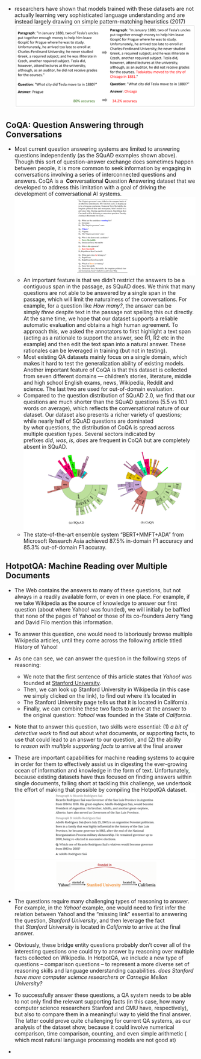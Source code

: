 - researchers have shown that models trained with these datasets are not actually learning very sophisticated language understanding and are instead largely drawing on simple pattern-matching heuristics (2017)
![](Images/Pasted%20image%2020230927154918.png)
## CoQA: Question Answering through Conversations

- Most current question answering systems are limited to answering questions independently (as the SQuAD examples shown above). Though this sort of question-answer exchange does sometimes happen between people, it is more common to seek information by engaging in conversations involving a series of interconnected questions and answers. CoQA is a 
  **Co**nversational **Q**uestion **A**nswering dataset that we developed to address this limitation with a goal of driving the development of conversational AI systems. ![](Images/Pasted%20image%2020230927155054.png)
  - An important feature is that we didn’t restrict the answers to be a contiguous span in the passage, as SQuAD does. We think that many questions are not able to be answered by a single span in the passage, which will limit the naturalness of the conversations. For example, for a question like _How many?_, the answer can be simply _three_ despite text in the passage not spelling this out directly. At the same time, we hope that our dataset supports a reliable automatic evaluation and obtains a high human agreement. To approach this, we asked the annotators to first highlight a text span (acting as a rationale to support the answer, see R1, R2 etc in the example) and then edit the text span into a natural answer. These rationales can be leveraged in training (but not in testing). 
  - Most existing QA datasets mainly focus on a single domain, which makes it hard to test the generalization ability of existing models. Another important feature of CoQA is that this dataset is collected from seven different domains — children’s stories, literature, middle and high school English exams, news, Wikipedia, Reddit and science. The last two are used for out-of-domain evaluation.
  - Compared to the question distribution of SQuAD 2.0, we find that our questions are much shorter than the SQuAD questions (5.5 vs 10.1 words on average), which reflects the conversational nature of our dataset. Our dataset also presents a richer variety of questions; while nearly half of SQuAD questions are dominated by _what_ questions, the distribution of CoQA is spread across multiple question types. Several sectors indicated by prefixes _did_, _was_, _is_, _does_ are frequent in CoQA but are completely absent in SQuAD.![](Images/Pasted%20image%2020230927155355.png)
  - The state-of-the-art ensemble system “BERT+MMFT+ADA” from Microsoft Research Asia achieved 87.5% in-domain F1 accuracy and 85.3% out-of-domain F1 accuray.
## HotpotQA: Machine Reading over Multiple Documents

- The Web contains the answers to many of these questions, but not always in a readily available form, or even in one place. For example, if we take Wikipedia as the source of knowledge to answer our first question (about where Yahoo! was founded), we will initially be baffled that none of the pages of Yahoo! or those of its co-founders Jerry Yang and David Filo mention this information.
- To answer this question, one would need to laboriously browse multiple Wikipedia articles, until they come across the following article titled History of Yahoo!
- As one can see, we can answer the question in the following steps of reasoning:

	- We note that the first sentence of this article states that _Yahoo!_ was founded at [Stanford University](https://en.wikipedia.org/wiki/Stanford_University).
	- Then, we can look up Stanford University in Wikipedia (in this case we simply clicked on the link), to find out where it’s located in
	- The Stanford University page tells us that it is located in California.
	- Finally, we can combine these two facts to arrive at the answer to the original question: _Yahoo!_ was founded in the State of _California_.
- Note that to answer this question, two skills were essential: (1) _a bit of detective work_ to find out about what documents, or supporting facts, to use that could lead to an answer to our question, and (2) the ability to _reason with multiple supporting facts_ to arrive at the final answer
- These are important capabilities for machine reading systems to acquire in order for them to effectively assist us in digesting the ever-growing ocean of information and knowledge in the form of text. Unfortunately, because existing datasets have thus focused on finding answers within single documents, falling short at tackling this challenge, we undertook the effort of making that possible by compiling the HotpotQA dataset.![](Images/Pasted%20image%2020230927155621.png)![](Images/Pasted%20image%2020230927155633.png)
- The questions require many challenging types of reasoning to answer. For example, in the _Yahoo!_ example, one would need to first infer the relation between Yahoo! and the “missing link” essential to answering the question, _Stanford University_, and then leverage the fact that _Stanford University_ is located in _California_ to arrive at the final answer.
- Obviously, these bridge entity questions probably don’t cover all of the interesting questions one could try to answer by reasoning over multiple facts collected on Wikipedia. In HotpotQA, we include a new type of questions – comparison questions – to represent a more diverse set of reasoning skills and language understanding capabilities. _does Stanford have more computer science researchers or Carnegie Mellon University?_
- To successfully answer these questions, a QA system needs to be able to not only find the relevant supporting facts (in this case, how many computer science researchers Stanford and CMU have, respectively), but also to compare them in a meaningful way to yield the final answer. The latter could prove quite challenging for current QA systems, as our analysis of the dataset show, because it could involve numerical comparison, time comparison, counting, and even simple arithmetic ( which most natural language processing models are not good at)
- 